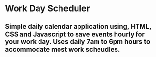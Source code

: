 # Work Day Scheduler

## Simple daily calendar application using, HTML, CSS and Javascript to save events hourly for your work day. Uses daily 7am to 6pm hours to accommodate most work scheudles.
